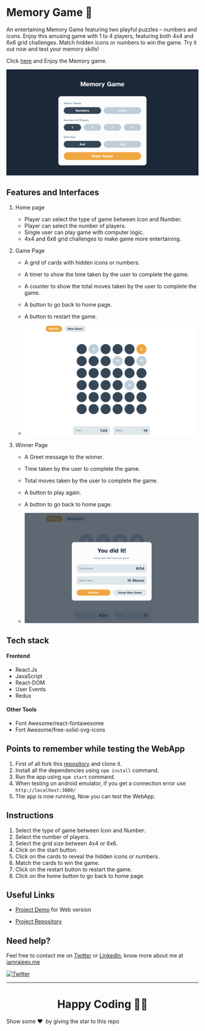 # Memory Game 🧠

An entertaining Memory Game featuring two playful puzzles – numbers and icons. Enjoy this amusing game with 1 to 4 players, featuring both 4x4 and 6x6 grid challenges. Match hidden icons or numbers to win the game. Try it out now and test your memory skills!

Click [here](https://memory-game-rajeev.vercel.app/) and Enjoy the Memory game.

<p align="center">  
<img src="./public/preview.png"/>  
</p>

## Features and Interfaces

1. Home page

   - Player can select the type of game between Icon and Number.
   - Player can select the number of players.
   - Single user can play game with computer logic.
   - 4x4 and 6x6 grid challenges to make game more entertaining.

2. Game Page

   - A grid of cards with hidden icons or numbers.
   - A timer to show the time taken by the user to complete the game.
   - A counter to show the total moves taken by the user to complete the game.
   - A button to go back to home page.

   - A button to restart the game.

   - ![image](./public/preview2.png)

3. Winner Page

   - A Greet message to the winner.
   - Time taken by the user to complete the game.
   - Total moves taken by the user to complete the game.
   - A button to play again.
   - A button to go back to home page.

   - ![image](./public/preview3.png)

## Tech stack

#### Frontend

- React.Js
- JavaScript
- React-DOM
- User Events
- Redux

#### Other Tools

- Font Awesome/react-fontawesome
- Fort Awesome/free-solid-svg-icons

## Points to remember while testing the WebApp

1. First of all fork this [repository](https://github.com/Rajeevjewar/Memory-Game.git) and clone it.
2. Install all the dependencies using `npm install` command.
3. Run the app using `npm start` command.
4. When testing on android emulator, if you get a connection error use `http://localhost:3000/`
5. The app is now running, Now you can test the WebApp.

## Instructions

1. Select the type of game between Icon and Number.
2. Select the number of players.
3. Select the grid size between 4x4 or 6x6.
4. Click on the start button.
5. Click on the cards to reveal the hidden icons or numbers.
6. Match the cards to win the game.
7. Click on the restart button to restart the game.
8. Click on the home button to go back to home page.

## Useful Links

- [Project Demo](https://memory-game-rajeev.vercel.app/) for Web version

- [Project Repository](https://github.com/Rajeevjewar/Memory-Game.git)

## Need help?

Feel free to contact me on [Twitter](https://twitter.com/RajeevKumar504) or [LinkedIn](https://www.linkedin.com/in/rajeevkumar504/), know more about me at [iamrajeev.me](https://iamrajeev.me)

[![Twitter](https://img.shields.io/badge/Twitter-follow-blue.svg?logo=twitter&logoColor=white)](https://twitter.com/RajeevKumar504)

<hr>

<h1 align=center>Happy Coding 👨‍💻</h1>

Show some ❤️&nbsp; by giving the star to this repo
